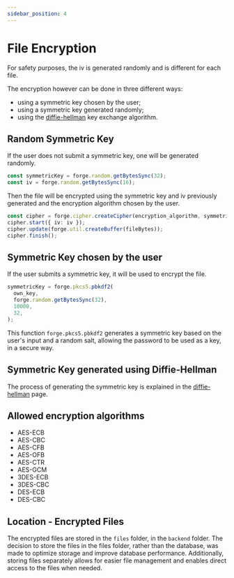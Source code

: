 ```yaml
---
sidebar_position: 4
---
```


# File Encryption

For safety purposes, the iv is generated randomly and is different for each file.

The encryption however can be done in three different ways:

- using a symmetric key chosen by the user;
- using a symmetric key generated randomly;
- using the [diffie-hellman](../extras/diffie-hell) key exchange algorithm.

## Random Symmetric Key

If the user does not submit a symmetric key, one will be generated randomly.

```typescript title="Generating symmetric key and iv"
const symmetricKey = forge.random.getBytesSync(32);
const iv = forge.random.getBytesSync(16);
```

Then the file will be encrypted using the symmetric key and iv previously generated and the encryption algorithm chosen by the user.

```typescript title="File encryption"
const cipher = forge.cipher.createCipher(encryption_algorithm, symmetricKey);
cipher.start({ iv: iv });
cipher.update(forge.util.createBuffer(fileBytes));
cipher.finish();
```

## Symmetric Key chosen by the user

If the user submits a symmetric key, it will be used to encrypt the file.

```typescript title="Creating symmetric key based on user input"
symmetricKey = forge.pkcs5.pbkdf2(
  own_key,
  forge.random.getBytesSync(32),
  10000,
  32,
);
```

This function `forge.pkcs5.pbkdf2` generates a symmetric key based on the user's input and a random salt,
allowing the password to be used as a key, in a secure way.

## Symmetric Key generated using Diffie-Hellman

The process of generating the symmetric key is explained in the [diffie-hellman](../extras/diffie-hell) page.

## Allowed encryption algorithms

- AES-ECB
- AES-CBC
- AES-CFB
- AES-OFB
- AES-CTR
- AES-GCM
- 3DES-ECB
- 3DES-CBC
- DES-ECB
- DES-CBC

## Location - Encrypted Files

The encrypted files are stored in the `files` folder, in the `backend` folder.
The decision to store the files in the files folder, rather than the database, was made to optimize storage and improve database performance. Additionally, storing files separately allows for easier file management and enables direct access to the files when needed.
